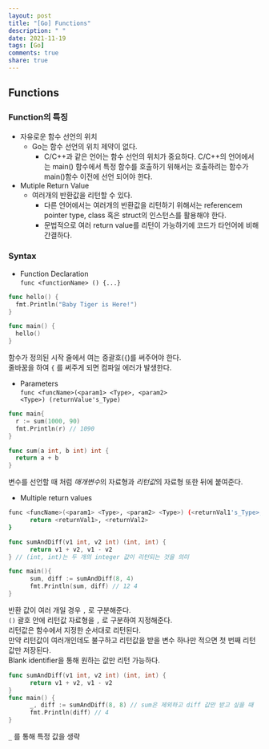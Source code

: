```yaml
---
layout: post
title: "[Go] Functions"
description: " "
date: 2021-11-19
tags: [Go]
comments: true
share: true
---
```


## Functions

### Function의 특징

  * 자유로운 함수 선언의 위치 
    * Go는 함수 선언의 위치 제약이 없다.  
      * C/C++과 같은 언어는 함수 선언의 위치가 중요하다. C/C++의 언어에서는 main() 함수에서 특정 함수를 호출하기 위해서는 호출하려는 함수가 main()함수 이전에 선언 되어야 한다.
  * Mutiple Return Value
    * 여러개의 반환값을 리턴할 수 있다.
      * 다른 언어에서는 여러개의 반환값을 리턴하기 위해서는 referencem pointer type, class 혹은 struct의 인스턴스를 활용해야 한다.
      * 문법적으로 여러 return value를 리턴이 가능하기에 코드가 타언어에 비해 간결하다.



### Syntax
  * Function Declaration   
  <code>func \<functionName> () {...}</code>  
  ```go
  func hello() {
    fmt.Println("Baby Tiger is Here!")
  }

  func main() {
    hello()
  }
  ```
  함수가 정의된 시작 줄에서 여는 중괄호(<code>{</code>)를 써주어야 한다.  
  줄바꿈을 하여 <code>{</code> 를 써주게 되면 컴파일 에러가 발생한다.  

  * Parameters  
  <code>func \<funcName>(\<param1> \<Type>, \<param2> \<Type>) (returnValue's_Type)</code>  
  ```go
  func main{
    r := sum(1000, 90)
    fmt.Println(r) // 1090
  }

  func sum(a int, b int) int {
    return a + b
  }
  ```
  변수를 선언할 때 처럼 *매개변수*의 자료형과 *리턴값*의 자료형 또한 뒤에 붙여준다.  

  * Multiple return values  
  ```bash
  func <funcName>(<param1> <Type>, <param2> <Type>) (<returnVal1's_Type>, <returnVal2's_Type>){
        return <returnVal1>, <returnVal2>
  }
  ```  
  ```go
  func sumAndDiff(v1 int, v2 int) (int, int) { 
        return v1 + v2, v1 - v2
  } // (int, int)는 두 개의 integer 값이 리턴되는 것을 의미

  func main(){
        sum, diff := sumAndDiff(8, 4)
        fmt.Println(sum, diff) // 12 4
  }  
  ```  
   반환 값이 여러 개일 경우 <code>,</code> 로 구분해준다.  
   <code>()</code> 괄호 안에 리턴값 자료형을 <code>,</code> 로 구분하여 지정해준다.    
   리턴값은 함수에서 지정한 순서대로 리턴된다.  
   만약 리턴값이 여러개인데도 불구하고 리턴값을 받을 변수 하나만 적으면 첫 번째 리턴값만 저장된다.  
   Blank identifier을 통해 원하는 값만 리턴 가능하다.  
    
   ```go
   func sumAndDiff(v1 int, v2 int) (int, int) { 
         return v1 + v2, v1 - v2
   } 
   func main() {
         _, diff := sumAndDiff(8, 8) // sum은 제외하고 diff 값만 받고 싶을 때
         fmt.Println(diff) // 4
   }
   ``` 
   <code>_</code> 를 통해 특정 값을 생략
